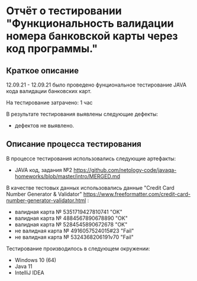 # Отчёт о тестировании "Функциональность валидации номера банковской карты через код программы."

## Краткое описание

12.09.21 - 12.09.21 было проведено фунциональное тестирование JAVA кода валидации банковских карт.

На тестирование затрачено: 1 час

В результате тестирования выявлены следующие дефекты:
* дефектов не выявлено.

## Описание процесса тестирования

В процессе тестирования использовались следующие артефакты:
* JAVA код, задания №2 https://github.com/netology-code/javaqa-homeworks/blob/master/intro/MERGED.md

В качестве тестовых данных использовались данные "Credit Card Number Generator & Validator" https://www.freeformatter.com/credit-card-number-generator-validator.html :
* валидная карта № 5351719427810741 "OK"
* валидная карта № 4884567890678890 "OK"
* валидная карта № 5284545890672678 "OK"
* не валидная карта № 4916057524015#23 "Fail"
* не валидная карта № 5324368206191v70 "Fail"

Тестирование производилось в следующем окружении:
* Windows 10 (64)
* Java 11
* IntelliJ IDEA
